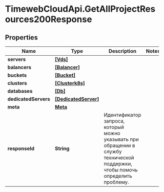# TimewebCloudApi.GetAllProjectResources200Response

## Properties

Name | Type | Description | Notes
------------ | ------------- | ------------- | -------------
**servers** | [**[Vds]**](Vds.md) |  | 
**balancers** | [**[Balancer]**](Balancer.md) |  | 
**buckets** | [**[Bucket]**](Bucket.md) |  | 
**clusters** | [**[Clusterk8s]**](Clusterk8s.md) |  | 
**databases** | [**[Db]**](Db.md) |  | 
**dedicatedServers** | [**[DedicatedServer]**](DedicatedServer.md) |  | 
**meta** | [**Meta**](Meta.md) |  | 
**responseId** | **String** | Идентификатор запроса, который можно указывать при обращении в службу технической поддержки, чтобы помочь определить проблему. | 


